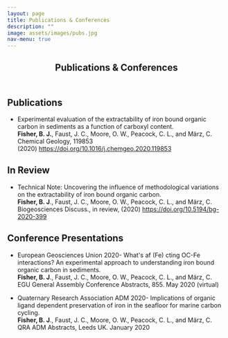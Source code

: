 ```yaml
---
layout: page
title: Publications & Conferences 
description: ""
image: assets/images/pubs.jpg
nav-menu: true
---
```

<!-- One -->
<section id="one">
	<div class="inner">
		<header class="major">
			<h1>Publications & Conferences</h1>
		</header>
<h2>Publications</h2>
<ul>
<li>Experimental evaluation of the extractability of iron bound organic carbon in sediments as a function of carboxyl content. <br><strong>Fisher, B. J.</strong>, Faust, J. C., Moore, O. W., Peacock, C. L., and M&auml;rz, C.<br> Chemical Geology, 119853 (2020)&nbsp;<a title="Persistent link using digital object identifier" href="https://doi.org/10.1016/j.chemgeo.2020.119853" aria-label="Persistent link using digital object identifier">https://doi.org/10.1016/j.chemgeo.2020.119853</a></li>
</ul>
<h2>In Review</h2>
<ul>
<li>Technical Note: Uncovering the influence of methodological variations on the extractability of iron bound organic carbon. <br> <strong>Fisher, B. J</strong>., Faust, J. C., Moore, O. W., Peacock, C. L., and M&auml;rz, C. <br> Biogeosciences Discuss., in review, (2020) <a href="https://doi.org/10.5194/bg-2020-399">https://doi.org/10.5194/bg-2020-399</a></li>
</ul>
<h2>Conference Presentations</h2>
<ul>
<li>European Geosciences Union&nbsp;2020-&nbsp;What's af (Fe) cting OC-Fe interactions? An experimental approach to understanding iron bound organic carbon in sediments.<br> <strong>Fisher, B. J</strong>., Faust, J. C., Moore, O. W., Peacock, C. L., and M&auml;rz, C. <br>EGU General Assembly Conference Abstracts, 855. May 2020 (virtual)</li>
</ul>
<ul>
<li>Quaternary Research Association ADM 2020-&nbsp;Implications of organic ligand dependent preservation of iron in the seafloor for marine carbon cycling. <br> <strong>Fisher, B. J</strong>., Faust, J. C., Moore, O. W., Peacock, C. L., and M&auml;rz, C. <br>QRA ADM Abstracts, Leeds UK. January 2020</li>
</ul>
